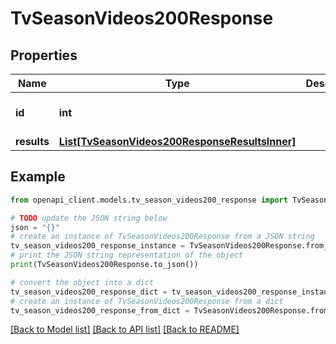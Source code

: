 # TvSeasonVideos200Response


## Properties

Name | Type | Description | Notes
------------ | ------------- | ------------- | -------------
**id** | **int** |  | [optional] [default to 0]
**results** | [**List[TvSeasonVideos200ResponseResultsInner]**](TvSeasonVideos200ResponseResultsInner.md) |  | [optional] 

## Example

```python
from openapi_client.models.tv_season_videos200_response import TvSeasonVideos200Response

# TODO update the JSON string below
json = "{}"
# create an instance of TvSeasonVideos200Response from a JSON string
tv_season_videos200_response_instance = TvSeasonVideos200Response.from_json(json)
# print the JSON string representation of the object
print(TvSeasonVideos200Response.to_json())

# convert the object into a dict
tv_season_videos200_response_dict = tv_season_videos200_response_instance.to_dict()
# create an instance of TvSeasonVideos200Response from a dict
tv_season_videos200_response_from_dict = TvSeasonVideos200Response.from_dict(tv_season_videos200_response_dict)
```
[[Back to Model list]](../README.md#documentation-for-models) [[Back to API list]](../README.md#documentation-for-api-endpoints) [[Back to README]](../README.md)


